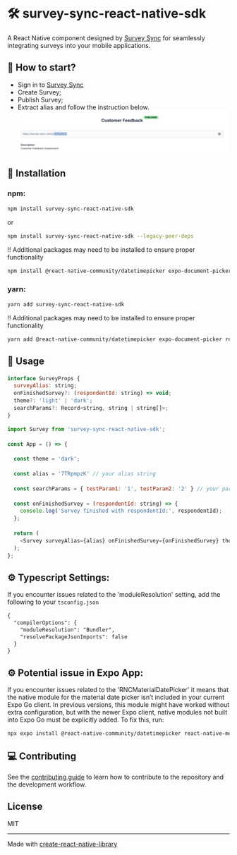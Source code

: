 # 🛠 survey-sync-react-native-sdk 

A React Native component designed by [Survey Sync](https://survey-sync.com) for seamlessly integrating surveys into your mobile applications.

## 🤔 How to start?
- Sign in to [Survey Sync](https://survey-sync.com)
- Create Survey;
- Publish Survey;
- Extract alias and follow the instruction below.
  ![](https://github.com/alikri/survey-sync-assets/blob/main/survey-alias.png)

## 🔧 Installation

### npm:

```sh
npm install survey-sync-react-native-sdk
```
or

```sh
npm install survey-sync-react-native-sdk --legacy-peer-deps 
```
‼️ Additional packages may need to be installed to ensure proper functionality

```sh
npm install @react-native-community/datetimepicker expo-document-picker react-native-modal-datetime-picker react-native-toast-message expo-clipboard
```


### yarn:

```sh
yarn add survey-sync-react-native-sdk
```

‼️ Additional packages may need to be installed to ensure proper functionality

```sh
yarn add @react-native-community/datetimepicker expo-document-picker react-native-modal-datetime-picker react-native-toast-message expo-clipboard

```

  
## 📖 Usage

```js
interface SurveyProps {
  surveyAlias: string;
  onFinishedSurvey?: (respondentId: string) => void;
  theme?: 'light' | 'dark';
  searchParams?: Record<string, string | string[]>;
}
```

```js
import Survey from 'survey-sync-react-native-sdk';

const App = () => {

  const theme = 'dark';

  const alias = '7TRpmpzK' // your alias string 

  const searchParams = { testParam1: '1', testParam2: '2' } // your params

  const onFinishedSurvey = (respondentId: string) => {
    console.log('Survey finished with respondentId:', respondentId);
  };

  return (
    <Survey surveyAlias={alias} onFinishedSurvey={onFinishedSurvey} theme={theme} searchParams={searchParams} />
  );
};
```


## ⚙️ Typescript Settings:
If you encounter issues related to the 'moduleResolution' setting, add the following to your ```tsconfig.json```

```
{
  "compilerOptions": {
    "moduleResolution": "Bundler",
    "resolvePackageJsonImports": false
  }
}
```

## ⚙️ Potential issue in Expo App:
If you encounter issues related to the 'RNCMaterialDatePicker' it means that the native module for the material date picker isn’t included in your current Expo Go client. In previous versions, this module might have worked without extra configuration, but with the newer Expo client, native modules not built into Expo Go must be explicitly added.
To fix this, run:

```sh
npx expo install @react-native-community/datetimepicker react-native-modal-datetime-picker
```


## 💻 Contributing

See the [contributing guide](CONTRIBUTING.md) to learn how to contribute to the repository and the development workflow.

## License

MIT

---

Made with [create-react-native-library](https://github.com/callstack/react-native-builder-bob)
